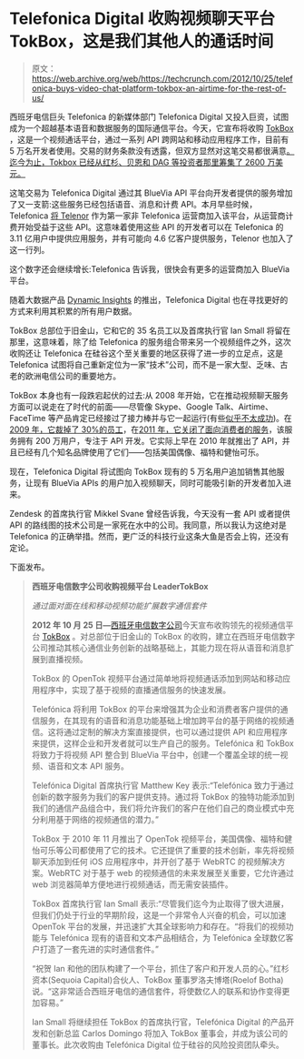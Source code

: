 # Telefonica Digital 收购视频聊天平台 TokBox，这是我们其他人的通话时间

> 原文：<https://web.archive.org/web/https://techcrunch.com/2012/10/25/telefonica-buys-video-chat-platform-tokbox-an-airtime-for-the-rest-of-us/>

西班牙电信巨头 Telefonica 的新媒体部门 Telefonica Digital 又投入巨资，试图成为一个超越基本语音和数据服务的国际通信平台。今天，它宣布将收购 [TokBox](https://web.archive.org/web/20230326014729/http://www.tokbox.com/) ，这是一个视频通话平台，通过一系列 API 跨网站和移动应用程序工作，目前有 5 万名开发者使用。交易的财务条款没有透露，但双方显然对这笔交易都很满意[。迄今为止，Tokbox 已经从红杉、贝恩和 DAG 等投资者那里筹集了 2600 万美元。](https://web.archive.org/web/20230326014729/http://allthingsd.com/20121025/telefonica-digital-buys-video-chat-platform-tokbox/)

这笔交易为 Telefonica Digital 通过其 BlueVia API 平台向开发者提供的服务增加了又一支箭:这些服务已经包括语音、消息和计费 API。本月早些时候，Telefonica [将 Telenor](https://web.archive.org/web/20230326014729/https://techcrunch.com/2012/10/10/dont-call-it-wac-telefonica-adds-telenor-to-its-bluevia-api-platform-carrier-billing-now-covers-460m-customers-worldwide/) 作为第一家非 Telefonica 运营商加入该平台，从运营商计费开始受益于这些 API。这意味着使用这些 API 的开发者可以在 Telefonica 的 3.11 亿用户中提供应用服务，并有可能向 4.6 亿客户提供服务，Telenor 也加入了这一行列。

这个数字还会继续增长:Telefonica 告诉我，很快会有更多的运营商加入 BlueVia 平台。

随着大数据产品 [Dynamic Insights](https://web.archive.org/web/20230326014729/https://techcrunch.com/2012/10/08/telefonica-wants-to-turn-its-mobile-data-into-a-big-data-business-launches-dynamic-insights-unit/) 的推出，Telefonica Digital 也在寻找更好的方式来利用其积累的所有用户数据。

TokBox 总部位于旧金山，它和它的 35 名员工以及首席执行官 Ian Small 将留在那里，这意味着，除了给 Telefonica 的服务组合带来另一个视频组件之外，这次收购还让 Telefonica 在硅谷这个至关重要的地区获得了进一步的立足点，这是 Telefonica 试图将自己重新定位为一家“技术”公司，而不是一家大型、乏味、古老的欧洲电信公司的重要地方。

TokBox 本身也有一段跌宕起伏的过去:从 2008 年开始，它在推动视频聊天服务方面可以说走在了时代的前面——尽管像 Skype、Google Talk、Airtime、FaceTime 等产品肯定已经接过了接力棒并与它一起运行(有些[似乎不太成功](https://web.archive.org/web/20230326014729/http://www.techmeme.com/121019/p4#a121019p4))。在 [2009 年，它裁掉了 30%的员工](https://web.archive.org/web/20230326014729/https://techcrunch.com/2009/07/09/tokbox-fires-50-of-engineering-team-all-founders-gone/)，在[2011 年，它关闭了面向消费者的服务](https://web.archive.org/web/20230326014729/https://techcrunch.com/2011/02/08/tokbox-shutters-consumer-facing-live-video-chat-platform-to-focus-on-building-out-api/)，该服务拥有 200 万用户，专注于 API 开发。它实际上早在 2010 年就推出了 API，并且已经有几个知名品牌使用了它们——包括美国偶像、福特和健怡可乐。

现在，Telefonica Digital 将试图向 TokBox 现有的 5 万名用户追加销售其他服务，让现有 BlueVia APIs 的用户加入视频聊天，同时可能吸引新的开发者加入进来。

Zendesk 的首席执行官 Mikkel Svane 曾经告诉我，今天没有一套 API 或者提供 API 的路线图的技术公司是一家死在水中的公司。我同意，所以我认为这绝对是 Telefonica 的正确举措。然而，更广泛的科技行业这条大鱼是否会上钩，还没有定论。

下面发布。

> **西班牙电信数字公司收购视频平台 LeaderTokBox**
> 
> *通过面对面在线和移动视频功能扩展数字通信套件*
> 
> **2012 年 10 月 25 日—**[西班牙电信数字公司](https://web.archive.org/web/20230326014729/http://www.telefonica.com/digitalhub)今天宣布收购领先的视频通信平台 [TokBox](https://web.archive.org/web/20230326014729/http://www.tokbox.com/) 。对总部位于旧金山的 TokBox 的收购，建立在西班牙电信数字公司推动其核心通信业务创新的战略基础上，其能力现在将从语音和消息扩展到直播视频。
> 
> TokBox 的 OpenTok 视频平台通过简单地将视频通话添加到网站和移动应用程序中，实现了基于视频的直播通信服务的快速发展。
> 
> Telefónica 将利用 TokBox 的平台来增强其为企业和消费者客户提供的通信服务，在其现有的语音和消息功能基础上增加跨平台的基于网络的视频通信。这将通过定制的解决方案直接提供，也可以通过提供 API 和应用程序来提供，这样企业和开发者就可以生产自己的服务。Telefónica 和 TokBox 将致力于将视频 API 整合到 BlueVia 平台中，创建一个覆盖全球的统一视频、语音和文本 API 服务。
> 
> Telefónica Digital 首席执行官 Matthew Key 表示:“Telefónica 致力于通过创新的数字服务为我们的客户提供支持。通过将 TokBox 的独特功能添加到我们的通信产品组合中，我们将允许我们的客户在他们自己的商业模式中充分利用基于网络的视频通信的潜力。”
> 
> TokBox 于 2010 年 11 月推出了 OpenTok 视频平台，美国偶像、福特和健怡可乐等公司都使用了它的技术。它还提供了重要的技术创新，率先将视频聊天添加到任何 iOS 应用程序中，并开创了基于 WebRTC 的视频解决方案。WebRTC 对于基于 web 的视频通信的未来发展至关重要，它允许通过 web 浏览器简单方便地进行视频通话，而无需安装插件。
> 
> TokBox 首席执行官 Ian Small 表示:“尽管我们迄今为止取得了很大进展，但我们仍处于行业的早期阶段，这是一个非常令人兴奋的机会，可以加速 OpenTok 平台的发展，并迅速扩大其全球影响力和存在。“将我们的视频功能与 Telefónica 现有的语音和文本产品相结合，为 Telefónica 全球数亿客户打造了一套先进的实时通信套件。”
> 
> “祝贺 Ian 和他的团队构建了一个平台，抓住了客户和开发人员的心。”红杉资本(Sequoia Capital)合伙人、TokBox 董事罗洛夫博塔(Roelof Botha)说。“这非常适合西班牙电信的通信套件，将使数亿人的联系和协作变得更加容易。”
> 
> Ian Small 将继续担任 TokBox 的首席执行官，Telefónica Digital 的产品开发和创新总监 Carlos Domingo 将加入 TokBox 董事会，并成为该公司的董事长。此次收购由 Telefónica Digital 位于硅谷的风险投资团队牵头。